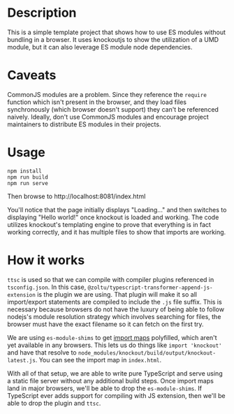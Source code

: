 # Description

This is a simple template project that shows how to use ES modules without bundling in a browser.  It uses knockoutjs to show the utilization of a UMD module, but it can also leverage ES module node dependencies.

# Caveats

CommonJS modules are a problem.  Since they reference the `require` function which isn't present in the browser, and they load files synchronously (which browser doesn't support) they can't be referenced naively.  Ideally, don't use CommonJS modules and encourage project maintainers to distribute ES modules in their projects.

# Usage
```
npm install
npm run build
npm run serve
```
Then browse to http://localhost:8081/index.html

You'll notice that the page initially displays "Loading..." and then switches to displaying "Hello world!" once knockout is loaded and working.  The code utilizes knockout's templating engine to prove that everything is in fact working correctly, and it has multiple files to show that imports are working.

# How it works

`ttsc` is used so that we can compile with compiler plugins referenced in `tsconfig.json`.  In this case, `@zoltu/typescript-transformer-append-js-extension` is the plugin we are using.  That plugin will make it so all import/export statements are compiled to include the `.js` file suffix.  This is necessary because browsers do not have the luxury of being able to follow nodejs's module resolution strategy which involves searching for files, the browser must have the exact filename so it can fetch on the first try.

We are using `es-module-shims` to get [import maps](https://github.com/WICG/import-maps) polyfilled, which aren't yet available in any browsers.  This lets us do things like `import 'knockout'` and have that resolve to `node_modules/knockout/build/output/knockout-latest.js`.  You can see the import map in `index.html`.

With all of that setup, we are able to write pure TypeScript and serve using a static file server without any additional build steps.  Once import maps land in major browsers, we'll be able to drop the `es-module-shims`.  If TypeScript ever adds support for compiling with JS extension, then we'll be able to drop the plugin and `ttsc`.